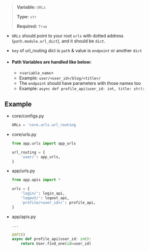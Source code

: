 > <b>Variable:</b> `URLs` 
> 
> <b>Type:</b> `str` 
> 
> <b>Required:</b> `True`

- `URLs` should point to your root `urls` with dotted address (`path.module.url_dict`),
and it should be `dict`.
- `key` of url_routing dict is `path` & value is `endpoint` or another `dict`

- #### Path Variables are handled like below:

    - <`variable_name`>
    - Example: `user/<user_id>/blog/<title>/`
    - The `endpoint` should have parameters with those names too
    - Example: `async def profile_api(user_id: int, title: str):`

## Example

- core/configs.py
    ```python
    URLs = 'core.urls.url_routing
    ```
- core/urls.py
    ```python
    from app.urls import app_urls

    url_routing = {
        'user/': app_urls,
    }
    ```
- app/urls.py
    ```python
    from app.apis import *
    
    urls = {
        'login/': login_api,
        'logout/': logout_api,
        'profile/<user_id>/': profile_api,
    }
    ```

- app/apis.py
    ```python
    ...
    
    @API()
    async def profile_api(user_id: int):
        return User.find_one(id=user_id)
    ```